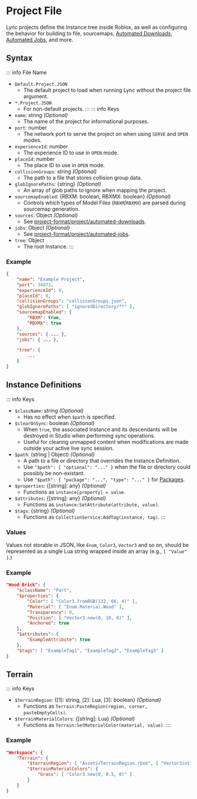 # Project File

Lync projects define the Instance tree inside Roblox, as well as configuring the behavior for building to file, sourcemaps, [Automated Downloads](/lync/project-format/project/automated-downloads), [Automated Jobs](/lync/project-format/project/automated-jobs), and more.

## Syntax

::: info File Name
- `Default.Project.JSON`
	- The default project to load when running Lync without the project file argument.
- `*.Project.JSON`
	- For non-default projects.
:::
::: info Keys
- `name`: string *(Optional)*
	- The name of the project for informational purposes.
- `port`: number
	- The network port to serve the project on when using `SERVE` and `OPEN` modes.
- `experienceId`: number
	- The experience ID to use in `OPEN` mode.
- `placeId`: number
	- The place ID to use in `OPEN` mode.
- `collisionGroups`: string *(Optional)*
	- The path to a file that stores collision group data.
- `globIgnorePaths`: {string} *(Optional)*
	- An array of glob paths to ignore when mapping the project.
- `sourcemapEnabled`: {RBXM: boolean, RBXMX: boolean} *(Optional)*
	- Controls which types of Model Files (`RBXM`/`RBXMX`) are parsed during sourcemap generation.
- `sources`: Object *(Optional)*
	- See [project-format/project/automated-downloads](/lync/project-format/project/automated-downloads).
- `jobs`: Object *(Optional)*
	- See [project-format/project/automated-jobs](/lync/project-format/project/automated-jobs).
- `tree`: Object
	- The root Instance.
:::

### Example

```json
{
	"name": "Example Project",
	"port": 34873,
	"experienceId": 0,
	"placeId": 0,
	"collisionGroups": "collisionGroups.json",
	"globIgnorePaths": [ "ignoredDirectory/**" ],
	"sourcemapEnabled": {
		"RBXM": true,
		"RBXMX": true
	},
	"sources": { ... },
	"jobs": { ... },

	"tree": {
		...
	}
}
```

## Instance Definitions

::: info Keys
- `$className`: string *(Optional)*
	- Has no effect when `$path` is specified.
- `$clearOnSync`: boolean *(Optional)*
	- When `true`, the associated Instance and its descendants will be destroyed in Studio when performing sync operations.
	- Useful for clearing unmapped content when modifications are made outside your active live sync session.
- `$path`: (string | Object) *(Optional)*
	- A path to a file or directory that overrides the Instance Definition.
	- Use `"$path": { "optional": "..." }` when the file or directory could possibly be non-existant.
	- Use `"$path": { "package": "...", "type": "..." }` for [Packages](/lync/project-format/project/packages).
- `$properties`: {[string]: any} *(Optional)*
	- Functions as `instance[property] = value`.
- `$attributes`: {[string]: any} *(Optional)*
	- Functions as `instance:SetAttribute(attribute, value)`.
- `$tags`: {string} *(Optional)*
	- Functions as `CollectionService:AddTag(instance, tag)`.
:::

### Values

Values not storable in JSON, like `Enum`, `Color3`, `Vector3` and so on, should be represented as a single Lua string wrapped inside an array (e.g., `[ "Value" ]`.)


### Example

```json
"Wood Brick": {
	"$className": "Part",
	"$properties": {
		"Color": [ "Color3.fromRGB(132, 66, 4)" ],
		"Material": [ "Enum.Material.Wood" ],
		"Transparency": 0,
		"Position": [ "Vector3.new(0, 10, 0)" ],
		"Anchored": true
	},
	"$attributes": {
		"ExampleAttribute": true
	},
	"$tags": [ "ExampleTag1", "ExampleTag2", "ExampleTag3" ]
}
```

## Terrain

::: info Keys
- `$terrainRegion`: {[1]: string, [2]: Lua, [3]: boolean} *(Optional)*
	- Functions as `Terrain:PasteRegion(region, corner, pasteEmptyCells)`.
- `$terrainMaterialColors`: {[string]: Lua} *(Optional)*
	- Functions as `Terrain:SetMaterialColor(material, value)`.
:::

### Example

```json
"Workspace": {
	"Terrain": {
		"$terrainRegion": [ "Assets/TerrainRegion.rbxm", [ "Vector3int16.new(-32000, -32000, -32000)" ], true ],
		"$terrainMaterialColors": {
			"Grass": [ "Color3.new(0, 0.5, 0)" ]
		}
	}
}
```
